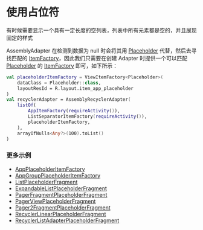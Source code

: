 # 使用占位符

有时候需要显示一个具有一定长度的空列表，列表中所有元素都是空的，并且展现固定的样式

AssemblyAdapter 在检测到数据为 null 时会将其用 [Placeholder] 代替，然后去寻找匹配的 [ItemFactory]，因此我们只需要在创建 Adapter
时提供一个可以匹配 [Placeholder] 的 [ItemFactory] 即可，如下所示：

```kotlin
val placeholderItemFactory = ViewItemFactory<Placeholder>(
    dataClass = Placeholder::class,
    layoutResId = R.layout.item_app_placeholder
)
val recyclerAdapter = AssemblyRecyclerAdapter(
    listOf(
        AppItemFactory(requireActivity()),
        ListSeparatorItemFactory(requireActivity()),
        placeholderItemFactory,
    ),
    arrayOfNulls<Any?>(100).toList()
)
```

### 更多示例

* [AppPlaceholderItemFactory]
* [AppGroupPlaceholderItemFactory]
* [ListPlaceholderFragment]
* [ExpandableListPlaceholderFragment]
* [PagerFragmentPlaceholderFragment]
* [PagerViewPlaceholderFragment]
* [Pager2FragmentPlaceholderFragment]
* [RecyclerLinearPlaceholderFragment]
* [RecyclerListAdapterPlaceholderFragment]

[Placeholder]: ../../assemblyadapter-common-core/src/main/java/com/github/panpf/assemblyadapter/Placeholder.kt

[ItemFactory]: ../../assemblyadapter-common-item/src/main/java/com/github/panpf/assemblyadapter/ItemFactory.kt

[ListPlaceholderFragment]: ../../sample/src/main/java/com/github/panpf/assemblyadapter/sample/ui/list/ListPlaceholderFragment.kt

[ExpandableListPlaceholderFragment]: ../../sample/src/main/java/com/github/panpf/assemblyadapter/sample/ui/list/ExpandableListPlaceholderFragment.kt

[PagerViewPlaceholderFragment]: ../../sample/src/main/java/com/github/panpf/assemblyadapter/sample/ui/pager/PagerViewPlaceholderFragment.kt

[PagerFragmentPlaceholderFragment]: ../../sample/src/main/java/com/github/panpf/assemblyadapter/sample/ui/pager/PagerFragmentPlaceholderFragment.kt

[Pager2FragmentPlaceholderFragment]: ../../sample/src/main/java/com/github/panpf/assemblyadapter/sample/ui/pager2/Pager2FragmentPlaceholderFragment.kt

[RecyclerLinearPlaceholderFragment]: ../../sample/src/main/java/com/github/panpf/assemblyadapter/sample/ui/recycler/RecyclerLinearPlaceholderFragment.kt

[RecyclerListAdapterPlaceholderFragment]: ../../sample/src/main/java/com/github/panpf/assemblyadapter/sample/ui/recycler/RecyclerListAdapterPlaceholderFragment.kt

[AppGroupPlaceholderItemFactory]: ../../sample/src/main/java/com/github/panpf/assemblyadapter/sample/item/AppGroupPlaceholderItemFactory.kt

[AppPlaceholderItemFactory]: ../../sample/src/main/java/com/github/panpf/assemblyadapter/sample/item/AppPlaceholderItemFactory.kt